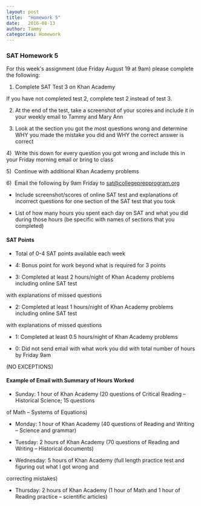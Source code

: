 ```yaml
---
layout: post
title:  "Homework 5"
date:   2016-08-13
author: Tammy
categories: Homework
---
```


### SAT Homework 5

For this week's assignment (due Friday August 19 at 9am) please complete the following:

1) Complete SAT Test 3 on Khan Academy

If you have not completed test 2, complete test 2 instead of test 3.

2) At the end of the test, take a screenshot of your scores and include it in your weekly email to Tammy and Mary Ann

3) Look at the section you got the most questions wrong and determine WHY you made the mistake you did and WHY the correct answer is correct

4)  Write this down for every question you got wrong and include this in your Friday morning email or bring to class

5)  Continue with additional Khan Academy problems

6)  Email the following by 9am Friday to sat@collegeprepprogram.org

- Include screenshot/scores of online SAT test and explanations of incorrect questions for one section of the SAT test that you took

- List of how many hours you spent each day on SAT and what you did during those hours (be specific with names of sections that you completed)

#### SAT Points

- Total of 0-4 SAT points available each week

- 4:  Bonus point for work beyond what is required for 3 points

- 3:  Completed at least 2 hours/night of Khan Academy problems including online SAT test

with explanations of missed questions

- 2:  Completed at least 1 hours/night of Khan Academy problems including online SAT test

with explanations of missed questions

- 1:  Completed at least 0.5 hours/night of Khan Academy problems

- 0:  Did not send email with what work you did with total number of hours by Friday 9am

(NO EXCEPTIONS)

#### Example of Email with Summary of Hours Worked

- Sunday: 1 hour of Khan Academy (20 questions of Critical Reading – Historical Science; 15 questions

of Math – Systems of Equations)

- Monday: 1 hour of Khan Academy (40 questions of Reading and Writing – Science and grammar)

- Tuesday: 2 hours of Khan Academy (70 questions of Reading and Writing – Historical documents)

- Wednesday: 5 hours of Khan Academy (full length practice test and figuring out what I got wrong and

correcting mistakes)

- Thursday: 2 hours of Khan Academy (1 hour of Math and 1 hour of Reading practice – scientific articles)
